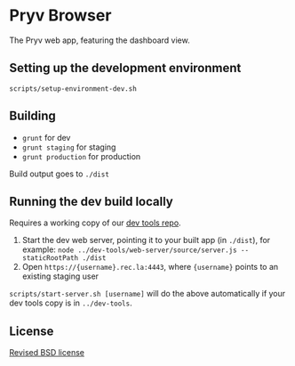 # Pryv Browser

The Pryv web app, featuring the dashboard view.


## Setting up the development environment

`scripts/setup-environment-dev.sh`


## Building

- `grunt` for dev
- `grunt staging` for staging
- `grunt production` for production

Build output goes to `./dist`


## Running the dev build locally

Requires a working copy of our [dev tools repo](https://github.com/pryv/dev-tools).

1. Start the dev web server, pointing it to your built app (in `./dist`), for example: `node ../dev-tools/web-server/source/server.js --staticRootPath ./dist`
2. Open `https://{username}.rec.la:4443`, where `{username}` points to an existing staging user

`scripts/start-server.sh [username]` will do the above automatically if your dev tools copy is in `../dev-tools`.


## License

[Revised BSD license](https://github.com/pryv/documents/blob/master/license-bsd-revised.md)

